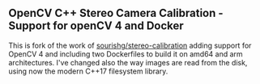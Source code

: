 ## OpenCV C++ Stereo Camera Calibration - Support for openCV 4 and Docker

This is fork of the work of [sourishg/stereo-calibration](https://github.com/sourishg/stereo-calibration) adding support for OpenCV 4 and including two Dockerfiles to build it on amd64 and arm architectures. I've changed also the way images are read from the disk, using now the modern C++17 filesystem library.
